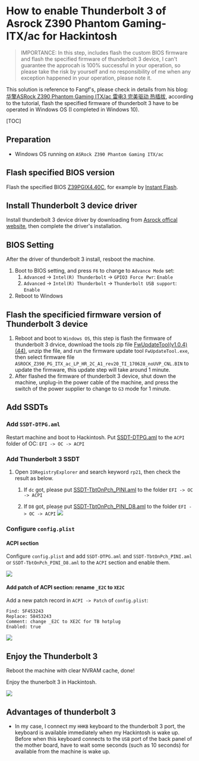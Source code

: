 # How to enable Thunderbolt 3 of Asrock Z390 Phantom Gaming-ITX/ac for Hackintosh

> IMPORTANCE: In this step, includes flash the custom BIOS firmware and flash the specified firmware of thunderbolt 3 device, I can't guarantee the approcah is 100% successful in your operation, so please take the risk by yourself and no responsibility of me when any exception happened in your operation, please note it.

This solution is reference to Fangf's, please check in details from his blog: [华擎ASRock Z390 Phantom Gaming ITX/ac 雷电3 完美驱动 热插拔](https://blog.fangf.cc/2020/05/19/TB3/), according to the tutorial, flash the specified firmware of thunderbolt 3 have to be operated in Windows OS (I completed in Windows 10).

[TOC]

## Preparation

- Windows OS running on `ASRock Z390 Phantom Gaming ITX/ac` 

## Flash specified BIOS version

Flash the specified BIOS [Z39PGIX4.40C](https://github.com/ansonliao/EFI-ASRock-Z390-Phantom-Gaming-ITX/blob/master/bios/Z39PGIX4.40C), for example by [Instant Flash](https://www.asrock.com/support/BIOSIG.asp?cat=BIOS9).

## Install Thunderbolt 3 device driver

Install thunderbolt 3 device driver by downloading from [Asrock offical website](https://www.asrock.com/mb/Intel/Z390%20Phantom%20Gaming-ITXac/index.asp#Download), then complete the driver's installation.

## BIOS Setting

After the driver of thunderbolt 3 install, resboot the machine.

1. Boot to BIOS setting, and press `F6` to change to `Advance Mode` set: 
   1. `Advanced` -> `Intel(R) Thunderbolt` -> `GPIO3 Force Pwr`: `Enable`
   2. `Advanced` -> `Intel(R) Thunderbolt` -> `Thunderbolt USB support`: `Enable`
2. Reboot to Windows

## Flash the specificied firmware version of Thunderbolt 3 device

1. Reboot and boot to `Windows OS`, this step is flash the firmware of thunderbolt 3 drvice, download the tools zip file [FwUpdateTool(v1.0.4)(44)](https://github.com/ansonliao/EFI-ASRock-Z390-Phantom-Gaming-ITX/blob/master/tools/TB3/FwUpdateTool_v1.0.4_44.zip), unzip the file, and run the firmware update tool `FwUpdateTool.exe`, then select firmware file `ASROCK_Z390_PG_ITX_ac_LP_HR_2C_A1_rev20_TI_170628_noUVP_CNL.BIN` to update the firmware, this update step will take around 1 minute.
2. After flashed the firmware of thunderbolt 3 device, shut down the machine, unplug-in the power cable of the machine, and press the switch of the power supplier to change to `G3` mode for 1 minute.



## Add SSDTs

### Add `SSDT-DTPG.aml` 

Restart machine and boot to Hackintosh. Put [SSDT-DTPG.aml](https://github.com/ansonliao/EFI-ASRock-Z390-Phantom-Gaming-ITX/blob/master/tools/SSDT-DTPG.aml) to the `ACPI` folder of OC: `EFI -> OC -> ACPI`

### Add Thunderbolt 3 SSDT

1. Open `IORegistryExplorer` and search keyword `rp21`, then check the result as below.

   1. If `dc` got, please put [SSDT-TbtOnPch_PINI.aml](https://github.com/ansonliao/EFI-ASRock-Z390-Phantom-Gaming-ITX/blob/master/tools/SSDT-TbtOnPch_PINI.aml) to the folder `EFI -> OC -> ACPI`

   2. If `D8` got, please put [SSDT-TbtOnPch_PINI_D8.aml](https://github.com/ansonliao/EFI-ASRock-Z390-Phantom-Gaming-ITX/blob/master/tools/SSDT-TbtOnPch_PINI_D8.aml) to the folder `EFI -> OC -> ACPI`
      ![](https://github.com/ansonliao/EFI-ASRock-Z390-Phantom-Gaming-ITX/blob/master/images/ioregistry_search.jpg?raw=true)

### Configure `config.plist`

#### ACPI section

Configure `config.plist` and add `SSDT-DTPG.aml` and `SSDT-TbtOnPch_PINI.aml` or `SSDT-TbtOnPch_PINI_D8.aml` to the `ACPI` section and enable them.

![](https://github.com/ansonliao/EFI-ASRock-Z390-Phantom-Gaming-ITX/blob/master/images/ssdt_setting.jpg?raw=true)

#### Add patch of ACPI section: rename `_E2C` to `XE2C`

Add a new patch record in `ACPI -> Patch` of `config.plist`:

```
Find: 5F453243
Replace: 58453243
Comment: change _E2C to XE2C for TB hotplug
Enabled: true
```

![](https://github.com/ansonliao/EFI-ASRock-Z390-Phantom-Gaming-ITX/blob/master/images/patch_of_acpi_tb3.jpg?raw=true)

## Enjoy the Thunderbolt 3 

Reboot the machine with clear NVRAM cache, done!

Enjoy the thunerbolt 3 in Hackintosh.

![](https://github.com/ansonliao/EFI-ASRock-Z390-Phantom-Gaming-ITX/blob/master/images/tb3_info.jpg?raw=true)

## Advantages of thunderbolt 3

- In my case, I connect my `HHKB` keyboard to the thunderbolt 3 port, the keyboard is available immediately when my Hackintosh is wake up. Before when this keyboard connects to the `USB` port of the back panel of the mother board, have to wait some seconds (such as 10 seconds) for available from the machine is wake up.
